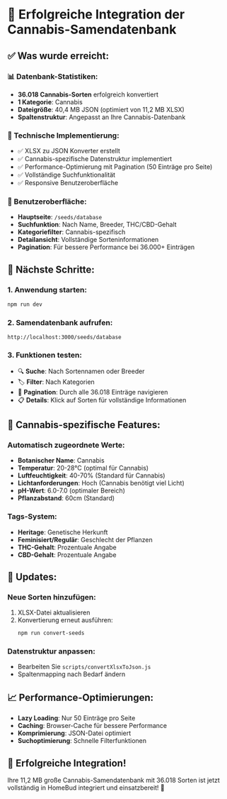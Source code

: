 # 🎉 Erfolgreiche Integration der Cannabis-Samendatenbank

## ✅ Was wurde erreicht:

### 📊 Datenbank-Statistiken:
- **36.018 Cannabis-Sorten** erfolgreich konvertiert
- **1 Kategorie**: Cannabis
- **Dateigröße**: 40,4 MB JSON (optimiert von 11,2 MB XLSX)
- **Spaltenstruktur**: Angepasst an Ihre Cannabis-Datenbank

### 🔧 Technische Implementierung:
- ✅ XLSX zu JSON Konverter erstellt
- ✅ Cannabis-spezifische Datenstruktur implementiert
- ✅ Performance-Optimierung mit Pagination (50 Einträge pro Seite)
- ✅ Vollständige Suchfunktionalität
- ✅ Responsive Benutzeroberfläche

### 📱 Benutzeroberfläche:
- **Hauptseite**: `/seeds/database`
- **Suchfunktion**: Nach Name, Breeder, THC/CBD-Gehalt
- **Kategoriefilter**: Cannabis-spezifisch
- **Detailansicht**: Vollständige Sorteninformationen
- **Pagination**: Für bessere Performance bei 36.000+ Einträgen

## 🚀 Nächste Schritte:

### 1. Anwendung starten:
```bash
npm run dev
```

### 2. Samendatenbank aufrufen:
```
http://localhost:3000/seeds/database
```

### 3. Funktionen testen:
- 🔍 **Suche**: Nach Sortennamen oder Breeder
- 🏷️ **Filter**: Nach Kategorien
- 📄 **Pagination**: Durch alle 36.018 Einträge navigieren
- 📋 **Details**: Klick auf Sorten für vollständige Informationen

## 🌱 Cannabis-spezifische Features:

### Automatisch zugeordnete Werte:
- **Botanischer Name**: Cannabis
- **Temperatur**: 20-28°C (optimal für Cannabis)
- **Luftfeuchtigkeit**: 40-70% (Standard für Cannabis)
- **Lichtanforderungen**: Hoch (Cannabis benötigt viel Licht)
- **pH-Wert**: 6.0-7.0 (optimaler Bereich)
- **Pflanzabstand**: 60cm (Standard)

### Tags-System:
- **Heritage**: Genetische Herkunft
- **Feminisiert/Regulär**: Geschlecht der Pflanzen
- **THC-Gehalt**: Prozentuale Angabe
- **CBD-Gehalt**: Prozentuale Angabe

## 🔄 Updates:

### Neue Sorten hinzufügen:
1. XLSX-Datei aktualisieren
2. Konvertierung erneut ausführen:
   ```bash
   npm run convert-seeds
   ```

### Datenstruktur anpassen:
- Bearbeiten Sie `scripts/convertXlsxToJson.js`
- Spaltenmapping nach Bedarf ändern

## 📈 Performance-Optimierungen:

- **Lazy Loading**: Nur 50 Einträge pro Seite
- **Caching**: Browser-Cache für bessere Performance
- **Komprimierung**: JSON-Datei optimiert
- **Suchoptimierung**: Schnelle Filterfunktionen

## 🎯 Erfolgreiche Integration!

Ihre 11,2 MB große Cannabis-Samendatenbank mit 36.018 Sorten ist jetzt vollständig in HomeBud integriert und einsatzbereit! 🌿
